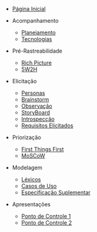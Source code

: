 - [Página Inicial](/)


- Acompanhamento
  - [Planejamento](./acompanhamento/planejamento.md)
  - [Tecnologias](./acompanhamento/tecnologias.md)

- Pré-Rastreabilidade
  - [Rich Picture](./pre-rastreabilidade/richPicture.md)
  - [5W2H](./pre-rastreabilidade/5w2h.md)


- Elicitação 
  - [Personas](./elicitacao/personas.md)
  - [Brainstorm](./elicitacao/brainstorm.md)
  - [Observação](./elicitacao/observacao.md)
  - [StoryBoard](./elicitacao/storyboard.md)
  - [Introspecção](./elicitacao/introspeccao.md)
  - [Requisitos Elicitados](./elicitacao/requisitos_elicitados.md)

- Priorização
  - [First Things First](./priorizacao/first-things-fisrt.md)
  - [MoSCoW](./priorizacao/moscow.md)

- Modelagem
  - [Léxicos](./modelagem/lexico.md)
  - [Casos de Uso](./modelagem/casos-de-uso.md)
  - [Especificação Suplementar](./modelagem/especificacao_suplementar.md)

- Apresentações
  - [Ponto de Controle 1](./apresentacoes/ponto_controle_1.md)
  - [Ponto de Controle 2](./apresentacoes/ponto_controle_2.md)

<!--
- [Análise](#)

- [Pós-Rastreabilidade](#) -->